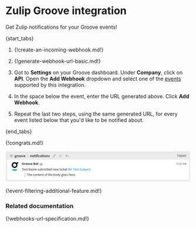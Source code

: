 # Zulip Groove integration

Get Zulip notifications for your Groove events!

{start_tabs}

1. {!create-an-incoming-webhook.md!}

1. {!generate-webhook-url-basic.md!}

1. Got to **Settings** on your Groove dashboard. Under **Company**,
   click on **API**. Open the **Add Webhook** dropdown and select one
   of the [events](#filtering-incoming-events) supported by this
   integration.

1. In the space below the event, enter the URL generated above. Click
   **Add Webhook**.

1. Repeat the last two steps, using the same generated URL, for every
   event listed below that you'd like to be notified about.

{end_tabs}

{!congrats.md!}

![](/static/images/integrations/groove/001.png)

{!event-filtering-additional-feature.md!}

### Related documentation

{!webhooks-url-specification.md!}
